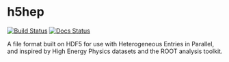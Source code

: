 # h5hep

[![Build Status](https://travis-ci.org/mattbellis/h5hep.svg?branch=master)](https://travis-ci.org/mattbellis/h5hep)
[![Docs Status](https://readthedocs.org/projects/pip/badge/)](https://readthedocs.org/projects/pip/badge/)


A file format built on HDF5 for use with Heterogeneous Entries in Parallel, and inspired by High Energy Physics datasets and the ROOT analysis toolkit.
